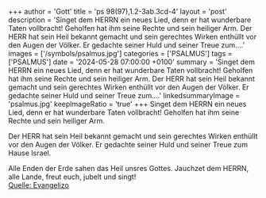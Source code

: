 +++
author = 'Gott'
title = 'ps 98(97),1.2-3ab.3cd-4'
layout = 'post'
description = 'Singet dem HERRN ein neues Lied,  denn er hat wunderbare Taten vollbracht!  Geholfen hat ihm seine Rechte  und sein heiliger Arm.  Der HERR hat sein Heil bekannt gemacht  und sein gerechtes Wirken enthüllt vor den Augen der Völker. Er gedachte seiner Huld und seiner Treue zum....'
images = ['/symbols/psalmus.jpg']
categories = ['PSALMUS']
tags = ['PSALMUS']
date = '2024-05-28 07:00:00 +0100'
summary = 'Singet dem HERRN ein neues Lied,  denn er hat wunderbare Taten vollbracht!  Geholfen hat ihm seine Rechte  und sein heiliger Arm.  Der HERR hat sein Heil bekannt gemacht  und sein gerechtes Wirken enthüllt vor den Augen der Völker. Er gedachte seiner Huld und seiner Treue zum....'
linkedsummaryImage = 'psalmus.jpg'
keepImageRatio = 'true'
+++
Singet dem HERRN ein neues Lied, 
denn er hat wunderbare Taten vollbracht! 
Geholfen hat ihm seine Rechte 
und sein heiliger Arm.

Der HERR hat sein Heil bekannt gemacht 
und sein gerechtes Wirken enthüllt vor den Augen der Völker.
Er gedachte seiner Huld
und seiner Treue zum Hause Israel.<!--more-->

Alle Enden der Erde
sahen das Heil unsres Gottes.
Jauchzet dem HERRN, alle Lande, 
freut euch, jubelt und singt!<br> [Quelle: Evangelizo](https://evangeliumtagfuertag.org/DE/gospel)